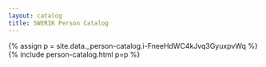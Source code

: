```yaml
---
layout: catalog
title: SWERIK Person Catalog
---
```

{% assign p = site.data._person-catalog.i-FneeHdWC4kJvq3GyuxpvWq %}
{% include person-catalog.html p=p %}

